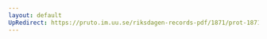 ```yaml
---
layout: default
UpRedirect: https://pruto.im.uu.se/riksdagen-records-pdf/1871/prot-1871--fk--520/prot-1871--fk--520_000.pdf
---
```


